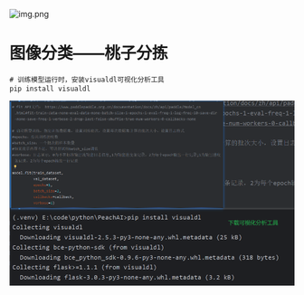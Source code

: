 ![img.png](https://gitee.com/paddlepaddle/Paddle/raw/develop/doc/imgs/logo.png)
# 图像分类——桃子分拣
```shell
# 训练模型运行时，安装visualdl可视化分析工具
pip install visualdl
```
![img.png](readme_imgs/visualdl.png)